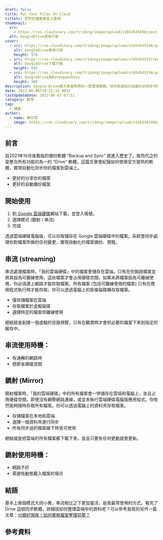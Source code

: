```yaml
---
draft: false
title: Put Your Files On Cloud
titletc: 把你的檔案都丟上雲端
thumbnail:
  src:
    - https://res.cloudinary.com/tridong/image/upload/v1654545698/post/put-your-files-on-cloud/GoogleDrive%E4%BD%BF%E7%94%A8%E4%BB%8B%E9%9D%A2%E5%AF%AC.webp
  alt: GoogleDrive使用介面
cover:
  - src: https://res.cloudinary.com/tridong/image/upload/v1654545536/post/put-your-files-on-cloud/GoogleDrive%E4%BD%BF%E7%94%A8%E4%BB%8B%E9%9D%A2.webp
    alt: GoogleDrive使用介面
    height: 576
  - src: https://res.cloudinary.com/tridong/image/upload/v1654545537/post/put-your-files-on-cloud/GoogleDrive%E4%B8%8B%E8%BC%89.webp
    alt: GoogleDrive下載介面
    height: 593
  - src: https://res.cloudinary.com/tridong/image/upload/v1654545536/post/put-your-files-on-cloud/GoogleDrive%E8%88%87BackupandSync.webp
    alt: GoogleDrive與BackupandSync
    height: 900
description: Google Drive是大家最熟悉的一款雲端服務，但你知道如何自動化的同步你的檔案到雲端上嗎？更快速的備份、分享你的檔案，使用官方提供的軟體就能達成。
date: 2022-06-06T19:51:15.903Z
lastUpdateDate: 2022-06-07 03:51
category: 教學
tag:
  - 檔案
author:
  - name: 黃宗瑋
    image: https://res.cloudinary.com/tridong/image/upload/v1654503496/global/%E9%BB%83%E5%AE%97%E7%91%8B-%E9%A0%AD%E5%83%8F.jpg
---
```

## 前言

自2021年10月後舊版的備份軟體 “Backup and Sync” 就進入歷史了，取而代之的是整合所有功能的為一的 “Drive” 軟體。這篇文章會紀錄如何使用官方提供的軟體，實現自動化同步你的檔案到雲端上。

* 更好的分享你的檔案
* 更好的自動備份檔案

## 開始使用

1. 到<a href="https://www.google.com/drive/download/"> Google 雲端硬碟</a>網站下載，並登入帳號。
2. 選擇模式 (鏡射 / 串流)
3. 完成

透過雲端硬碟電腦版，可以存取儲存在 Google 雲端硬碟中的檔案。系統會同步處理你對檔案所做的任何變更，實現自動化的檔案備份、預覽。

## 串流 (streaming)

串流處理檔案時，「我的雲端硬碟」中的檔案會儲存在雲端。只有在你開啟檔案並將其設為可離線使用，這些檔案才會占用硬碟空間。如果未將檔案設為可離線使用，你必須連上網路才能存取檔案。所有檔案 (包括可離線使用的檔案) 只有在應用程式執行時才能存取。你可以透過電腦上的掛接磁碟機存取檔案。

* 僅存儲檔案在雲端
* 存取檔案於虛擬磁碟
* 選擇特定的檔案供離線使用

總結就是創建一個虛擬的目錄預覽，只有在觀賞時才會抓必要的檔案下來到指定的緩存中。

## 串流使用時機：

* 有通暢的網路時
* 想節省硬碟空間

## 鏡射 (Mirror)

鏡射檔案時，「我的雲端硬碟」中的所有檔案會一併儲存在雲端和電腦上，並且占用硬碟空間。即使沒有網際網路連線，或並未執行雲端硬碟電腦版應用程式，你依然能夠隨時存取所有檔案。你可以透過電腦上的資料夾存取檔案。

* 存儲檔案在本地和雲端
* 選擇一個資料夾進行同步
* 所有同步過的檔案線下時皆可使用

總結就是把雲端的所有檔案都下載下來，並且只要有任何更動就會更新。

## 鏡射使用時機：

* 網路不好
* 需避免動態載入檔案的場合

## 結語

基本上兩個模式大同小異，串流相比之下更加靈活，是我最常使用的方式。看完了 Drive 這個同步軟體，詳細該如何整理雲端中的資料呢？可以參考我寫的另外一篇文章：[分類好頭疼！如何擺脫檔案整理惡夢？ ](/post/management/fix-your-file-nightmare/)

## 參考資料